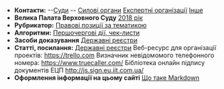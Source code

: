 <!-- TITLE: Головна сторінка -->
<!-- SUBTITLE: Зміст та посилання на інші сторінки -->

- **Контакти:** 
--[Суди](https://wicase.herokuapp.com/contacts-courts) 
-- [Силові органи](https://wicase.herokuapp.com/contacts-ps) [Експертні організації](https://wicase.herokuapp.com/contacts-experts) [Інше](https://wicase.herokuapp.com/contacts-other)
- **Велика Палата Верховного Суду** [2018 рік](https://wicase.herokuapp.com/VPVS18)
- **Рубрикатор:** [Правові позиції за тематикою](https://wicase.herokuapp.com/tags)
- **Алгоритми:** [Першочергові дії, чек-листи](https://wicase.herokuapp.com/algoritm)
- **Засоби доказування** [Державні реєстри](https://wicase.herokuapp.com/reyestr)
- **Статті, посилання:** [Державні реєстри](https://wicase.herokuapp.com/reyestr)
Веб-ресурс для організації проектів: https://trello.com
Визначник невідомомого телефонного номера: https://www.truecaller.com/
Бібліотека онлайн підпису документів ЕЦП http://js.sign.eu.iit.com.ua/
- **Оформлення інформації на цьому сайті** [Що таке Markdown](https://guides.hexlet.io/markdown)
